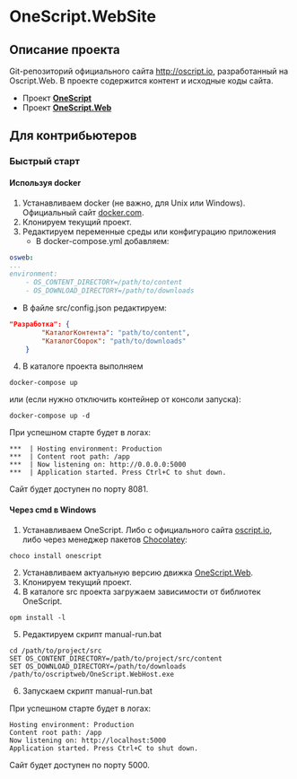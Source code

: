 # OneScript.WebSite

## Описание проекта

Git-репозиторий официального сайта http://oscript.io, разработанный на Oscript.Web. В проекте содержится контент и исходные коды сайта.

* Проект **[OneScript](https://github.com/EvilBeaver/OneScript)**
* Проект **[OneScript.Web](https://github.com/EvilBeaver/OneScript.Web)**

## Для контрибьютеров

### Быстрый старт

#### Используя docker

1. Устанавливаем docker (не важно, для Unix или Windows). Официальный сайт [docker.com](https://www.docker.com/).
2. Клонируем текущий проект.
3. Редактируем переменные среды или конфигурацию приложения
   * В docker-compose.yml добавляем:
```yml
osweb:
...
environment:
    - OS_CONTENT_DIRECTORY=/path/to/content
    - OS_DOWNLOAD_DIRECTORY=/path/to/downloads
```
   * В файле src/config.json редактируем:
```json
"Разработка": {
        "КаталогКонтента": "path/to/content",
        "КаталогСборок": "path/to/downloads"
    }
```
4. В каталоге проекта выполняем
```
docker-compose up
```
или (если нужно отключить контейнер от консоли запуска):
```
docker-compose up -d
```
При успешном старте будет в логах:
```
***  | Hosting environment: Production
***  | Content root path: /app
***  | Now listening on: http://0.0.0.0:5000
***  | Application started. Press Ctrl+C to shut down.
```
Сайт будет доступен по порту 8081.

#### Через cmd в Windows

1. Устанавливаем OneScript. Либо с официального сайта [oscript.io](http://oscript.io), либо через менеджер пакетов [Chocolatey](https://chocolatey.org/):
```
choco install onescript
```
2. Устанавливаем актуальную версию движка [OneScript.Web](https://github.com/EvilBeaver/OneScript.Web/releases).
3. Клонируем текущий проект.
4. В каталоге src проекта загружаем зависимости от библиотек OneScript.
```
opm install -l
```
5. Редактируем скрипт manual-run.bat
```
cd /path/to/project/src
SET OS_CONTENT_DIRECTORY=/path/to/project/src/content
SET OS_DOWNLOAD_DIRECTORY=/path/to/downloads
/path/to/oscriptweb/OneScript.WebHost.exe
```
6. Запускаем скрипт manual-run.bat

При успешном старте будет в логах:
```
Hosting environment: Production
Content root path: /app
Now listening on: http://localhost:5000
Application started. Press Ctrl+C to shut down.
```
Сайт будет доступен по порту 5000.
